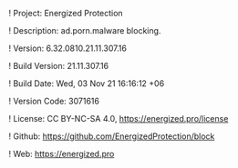 ! Project: Energized Protection

! Description: ad.porn.malware blocking.

! Version: 6.32.0810.21.11.307.16

! Build Version: 21.11.307.16

! Build Date: Wed, 03 Nov 21 16:16:12 +06

! Version Code: 3071616

! License: CC BY-NC-SA 4.0, https://energized.pro/license

! Github: https://github.com/EnergizedProtection/block

! Web: https://energized.pro
